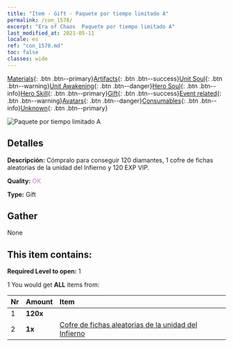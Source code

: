```yaml
---
title: "Item - Gift - Paquete por tiempo limitado A"
permalink: /con_1578/
excerpt: "Era of Chaos  Paquete por tiempo limitado A"
last_modified_at: 2021-05-11
locale: es
ref: "con_1578.md"
toc: false
classes: wide
---
```

 [Materials](/ItemsES/){: .btn .btn--primary}[Artifacts](/ItemsES/Artifacts/){: .btn .btn--success}[Unit Soul](/ItemsES/UnitSoul/){: .btn .btn--warning}[Unit Awakening](/ItemsES/UnitAwakening/){: .btn .btn--danger}[Hero Soul](/ItemsES/HeroSoul/){: .btn .btn--info}[Hero Skill](/ItemsES/HeroSkill/){: .btn .btn--primary}[Gift](/ItemsES/Gift/){: .btn .btn--success}[Event related](/ItemsES/Events/){: .btn .btn--warning}[Avatars](/ItemsES/Avatars/){: .btn .btn--danger}[Consumables](/ItemsES/Consumables/){: .btn .btn--info}[Unknown](/ItemsES/Unknown/){: .btn .btn--primary}

 ![Paquete por tiempo limitado A](/images/t/i_907194.png)

## Detalles
 **Descripción:** Cómpralo para conseguir 120 diamantes, 1 cofre de fichas aleatorias de la unidad del Infierno y 120 EXP VIP.

 **Quality:** <span style="color: #DA70D6">OK</span>

 **Type:** Gift

## Gather

  None

## This item contains:

 **Required Level to open:** 1

 1 You would get **ALL** items  from:

  | Nr | Amount |     Item    |
  |:---|:-------|:------------|
  | 1 |  **120x** | <i class="fas fa-gem"/> |  | 
  | 2 |  **1x** | [Cofre de fichas aleatorias de la unidad del Infierno](/ItemsES/con_1582/) |  | 
